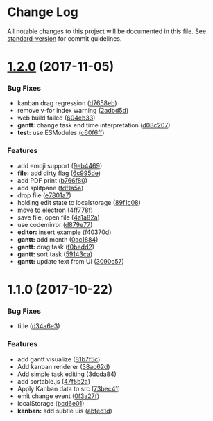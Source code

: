 # Change Log

All notable changes to this project will be documented in this file. See [standard-version](https://github.com/conventional-changelog/standard-version) for commit guidelines.

<a name="1.2.0"></a>
# [1.2.0](https://github.com/anydown/anydown/compare/v1.1.0...v1.2.0) (2017-11-05)


### Bug Fixes

* kanban drag regression ([d7658eb](https://github.com/anydown/anydown/commit/d7658eb))
* remove v-for index warning ([2adbd5d](https://github.com/anydown/anydown/commit/2adbd5d))
* web build failed ([604eb33](https://github.com/anydown/anydown/commit/604eb33))
* **gantt:** change task end time interpretation ([d08c207](https://github.com/anydown/anydown/commit/d08c207))
* **test:** use ESModules ([c60f6ff](https://github.com/anydown/anydown/commit/c60f6ff))


### Features

* add emoji support ([9eb4469](https://github.com/anydown/anydown/commit/9eb4469))
* **file:** add dirty flag ([6c995de](https://github.com/anydown/anydown/commit/6c995de))
* add PDF print ([b766f80](https://github.com/anydown/anydown/commit/b766f80))
* add splitpane ([fdf1a5a](https://github.com/anydown/anydown/commit/fdf1a5a))
* drop file ([e7801a7](https://github.com/anydown/anydown/commit/e7801a7))
* holding edit state to localstorage ([89f1c08](https://github.com/anydown/anydown/commit/89f1c08))
* move to electron ([4ff778f](https://github.com/anydown/anydown/commit/4ff778f))
* save file, open file ([4a1a82a](https://github.com/anydown/anydown/commit/4a1a82a))
* use codemirror ([d879e77](https://github.com/anydown/anydown/commit/d879e77))
* **editor:** insert example ([f40370d](https://github.com/anydown/anydown/commit/f40370d))
* **gantt:** add month ([0ac1884](https://github.com/anydown/anydown/commit/0ac1884))
* **gantt:** drag task ([f0bedd2](https://github.com/anydown/anydown/commit/f0bedd2))
* **gantt:** sort task ([59143ca](https://github.com/anydown/anydown/commit/59143ca))
* **gantt:** update text from UI ([3090c57](https://github.com/anydown/anydown/commit/3090c57))



<a name="1.1.0"></a>
# 1.1.0 (2017-10-22)


### Bug Fixes

* title ([d34a6e3](https://github.com/anydown/anydown/commit/d34a6e3))


### Features

* add gantt visualize ([81b7f5c](https://github.com/anydown/anydown/commit/81b7f5c))
* Add kanban renderer ([38ac62d](https://github.com/anydown/anydown/commit/38ac62d))
* Add simple task editing ([3dcda84](https://github.com/anydown/anydown/commit/3dcda84))
* add sortable.js ([47f5b2a](https://github.com/anydown/anydown/commit/47f5b2a))
* Apply Kanban data to src ([73bec41](https://github.com/anydown/anydown/commit/73bec41))
* emit change event ([0f3a27f](https://github.com/anydown/anydown/commit/0f3a27f))
* localStorage ([bcd6e01](https://github.com/anydown/anydown/commit/bcd6e01))
* **kanban:** add subtle uis ([abfed1d](https://github.com/anydown/anydown/commit/abfed1d))
